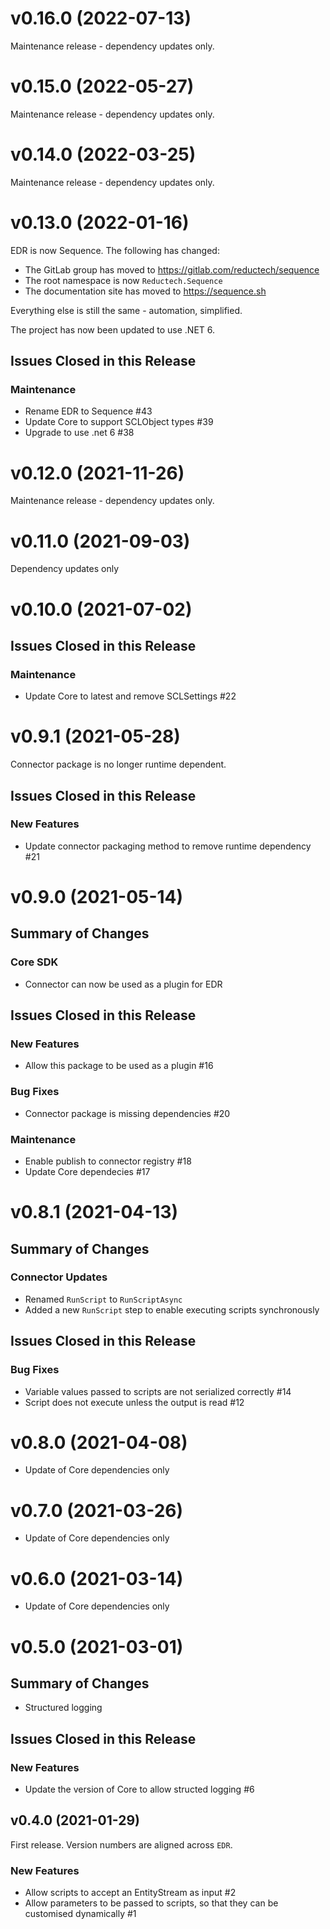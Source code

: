 # v0.16.0 (2022-07-13)

Maintenance release - dependency updates only.

# v0.15.0 (2022-05-27)

Maintenance release - dependency updates only.

# v0.14.0 (2022-03-25)

Maintenance release - dependency updates only.

# v0.13.0 (2022-01-16)

EDR is now Sequence. The following has changed:

- The GitLab group has moved to https://gitlab.com/reductech/sequence
- The root namespace is now `Reductech.Sequence`
- The documentation site has moved to https://sequence.sh

Everything else is still the same - automation, simplified.

The project has now been updated to use .NET 6.

## Issues Closed in this Release

### Maintenance

- Rename EDR to Sequence #43
- Update Core to support SCLObject types #39
- Upgrade to use .net 6 #38

# v0.12.0 (2021-11-26)

Maintenance release - dependency updates only.

# v0.11.0 (2021-09-03)

Dependency updates only

# v0.10.0 (2021-07-02)

## Issues Closed in this Release

### Maintenance

- Update Core to latest and remove SCLSettings #22

# v0.9.1 (2021-05-28)

Connector package is no longer runtime dependent.

## Issues Closed in this Release

### New Features

- Update connector packaging method to remove runtime dependency #21

# v0.9.0 (2021-05-14)

## Summary of Changes

### Core SDK

- Connector can now be used as a plugin for EDR

## Issues Closed in this Release

### New Features

- Allow this package to be used as a plugin #16

### Bug Fixes

- Connector package is missing dependencies #20

### Maintenance

- Enable publish to connector registry #18
- Update Core dependecies #17

# v0.8.1 (2021-04-13)

## Summary of Changes

### Connector Updates

- Renamed `RunScript` to `RunScriptAsync`
- Added a new `RunScript` step to enable executing scripts synchronously

## Issues Closed in this Release

### Bug Fixes

- Variable values passed to scripts are not serialized correctly #14
- Script does not execute unless the output is read #12

# v0.8.0 (2021-04-08)

- Update of Core dependencies only

# v0.7.0 (2021-03-26)

- Update of Core dependencies only

# v0.6.0 (2021-03-14)

- Update of Core dependencies only

# v0.5.0 (2021-03-01)

## Summary of Changes

- Structured logging

## Issues Closed in this Release

### New Features

- Update the version of Core to allow structed logging #6

## v0.4.0 (2021-01-29)

First release. Version numbers are aligned across `EDR`.

### New Features

- Allow scripts to accept an EntityStream as input #2
- Allow parameters to be passed to scripts, so that they can be customised dynamically #1





